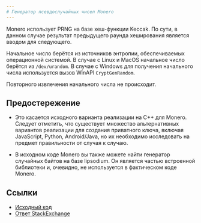 ```yaml
---
# Генератор псевдослучайных чисел Monero​
---
```


Monero использует PRNG на базе хеш-функции Keccak.
По сути, в данном случае результат предыдущего раунда хеширования является вводом для следующего.

Начальное число берётся из источников энтропии, обеспечиваемых операционной системой.
В случае с Linux и MacOS начальное число берётся из `/dev/urandom`.
В случае с Windows для получения начального числа используется вызов WinAPI `CryptGenRandom`.

Повторного извлечения начального числа не происходит.

## Предостережение​

* Это касается исходного варианта реализации на C++ для Monero.
Следует отметить, что существует множество альтернативных вариантов реализации для создания приватного ключа, включая JavaScript, Python, Android/Java, но их необходимо исследовать на предмет правильности от случая к случаю.

* В исходном коде Monero вы также можете найти генератор случайных байтов на базе lipsodium. Он является частью встроенной библиотеки и, очевидно, не используется в фактическом коде Monero.

## Ссылки

* [Исходный код](https://github.com/monero-project/monero/blob/1a4298685aa9e694bc555ae69be59d14d3790465/src/crypto/random.c)
* [Ответ StackExchange](https://monero.stackexchange.com/a/2076/3218)
